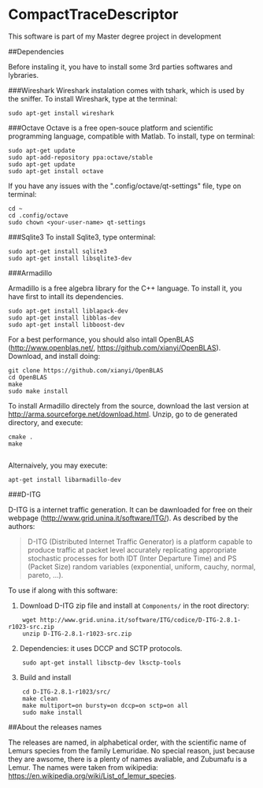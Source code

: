# CompactTraceDescriptor
This software is part of my Master degree project in development

##Dependencies

Before instaling it, you have to install some 3rd parties softwares and lybraries.

###Wireshark
Wireshark instalation comes with tshark, which is used by the sniffer. To install Wireshark, type at the terminal:
```
sudo apt-get install wireshark
```
###Octave
Octave is a free open-souce platform and scientific programming language, compatible with Matlab. To install, type on terminal:
```
sudo apt-get update
sudo apt-add-repository ppa:octave/stable
sudo apt-get update
sudo apt-get install octave
```
If you have any issues with the ".config/octave/qt-settings" file, type on terminal:
```
cd ~
cd .config/octave
sudo chown <your-user-name> qt-settings
```

###Sqlite3
To install Sqlite3, type onterminal:
```
sudo apt-get install sqlite3
sudo apt-get install libsqlite3-dev
```

###Armadillo

Armadillo is a free algebra library for the C++ language. To install it, you have first to intall its dependencies.

```
sudo apt-get install liblapack-dev
sudo apt-get install libblas-dev
sudo apt-get install libboost-dev
```
For a best performance, you should also intall OpenBLAS (http://www.openblas.net/, https://github.com/xianyi/OpenBLAS). Download, and install doing:
```
git clone https://github.com/xianyi/OpenBLAS
cd OpenBLAS
make
sudo make install
```

To install Armadillo directely from the source, download the last version at http://arma.sourceforge.net/download.html. Unzip, go to de generated directory, and execute:
```
cmake .
make 
  
```
Alternaively, you may execute:
```
apt-get install libarmadillo-dev
```

###D-ITG

D-ITG is a internet traffic generation. It can be dawnloaded for free on their webpage (http://www.grid.unina.it/software/ITG/). As described by the authors: 

> D-ITG (Distributed Internet Traffic Generator) is a platform capable to produce traffic at packet level accurately replicating appropriate stochastic processes for both IDT (Inter Departure Time) and PS (Packet Size) random variables (exponential, uniform, cauchy, normal, pareto, ...).

To use if along with this software:

1. Download D-ITG zip file and install at `Components/` in the root directory:
```
	wget http://www.grid.unina.it/software/ITG/codice/D-ITG-2.8.1-r1023-src.zip
	unzip D-ITG-2.8.1-r1023-src.zip
```
2. Dependencies: it uses DCCP and SCTP protocols.
```
	sudo apt-get install libsctp-dev lksctp-tools
```
3. Build and install
```
	cd D-ITG-2.8.1-r1023/src/
	make clean
	make multiport=on bursty=on dccp=on sctp=on all
	sudo make install
```

##About the releases names

The releases are named, in alphabetical order, with the scientific name of Lemurs species from the family Lemuridae.
No special reason, just because they are awsome, there is a plenty of names avaliable, and Zubumafu is a Lemur.
The names were taken from wikipedia: https://en.wikipedia.org/wiki/List_of_lemur_species.






